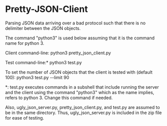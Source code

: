 # Pretty-JSON-Client
Parsing JSON data arriving over a bad protocol such that there is no delimiter between the JSON objects.

The command "python3" is used below assuming that
it is the command name for python 3.

Client command-line:
python3 pretty_json_client.py

Test command-line:*
python3 test.py

To set the number of JSON objects that the client is tested with (default 100):
python3 test.py --limit 90

*: test.py executes commands in a subshell that include running the
server and the client using the command "python3" which as the 
name implies, refers to python 3. Change this command if needed.

Also, ugly_json_server.py, pretty_json_client.py, and test.py are assumed 
to be in the same directory. Thus, ugly_json_server.py is included in the
zip file for ease of testing.
